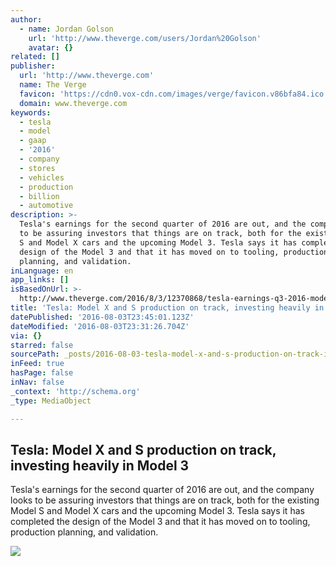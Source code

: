 ```yaml
---
author:
  - name: Jordan Golson
    url: 'http://www.theverge.com/users/Jordan%20Golson'
    avatar: {}
related: []
publisher:
  url: 'http://www.theverge.com'
  name: The Verge
  favicon: 'https://cdn0.vox-cdn.com/images/verge/favicon.v86bfa84.ico'
  domain: www.theverge.com
keywords:
  - tesla
  - model
  - gaap
  - '2016'
  - company
  - stores
  - vehicles
  - production
  - billion
  - automotive
description: >-
  Tesla's earnings for the second quarter of 2016 are out, and the company looks
  to be assuring investors that things are on track, both for the existing Model
  S and Model X cars and the upcoming Model 3. Tesla says it has completed the
  design of the Model 3 and that it has moved on to tooling, production
  planning, and validation.
inLanguage: en
app_links: []
isBasedOnUrl: >-
  http://www.theverge.com/2016/8/3/12370868/tesla-earnings-q3-2016-model-3-investment
title: 'Tesla: Model X and S production on track, investing heavily in Model 3'
datePublished: '2016-08-03T23:45:01.123Z'
dateModified: '2016-08-03T23:31:26.704Z'
via: {}
starred: false
sourcePath: _posts/2016-08-03-tesla-model-x-and-s-production-on-track-investing-heavily.md
inFeed: true
hasPage: false
inNav: false
_context: 'http://schema.org'
_type: MediaObject

---
```

<article style=""><h1>Tesla: Model X and S production on track, investing heavily in Model 3</h1><p>Tesla's earnings for the second quarter of 2016 are out, and the company looks to be assuring investors that things are on track, both for the existing Model S and Model X cars and the upcoming Model 3. Tesla says it has completed the design of the Model 3 and that it has moved on to tooling, production planning, and validation.</p><img src="https://cdn1.vox-cdn.com/thumbor/nyv_Iu0iKMhm98MMPNyRFFlRxhc=/0x78:1500x922/1600x900/cdn0.vox-cdn.com/uploads/chorus_image/image/50288913/akrales_160419_1019_A_0257.0.0.png" /></article>